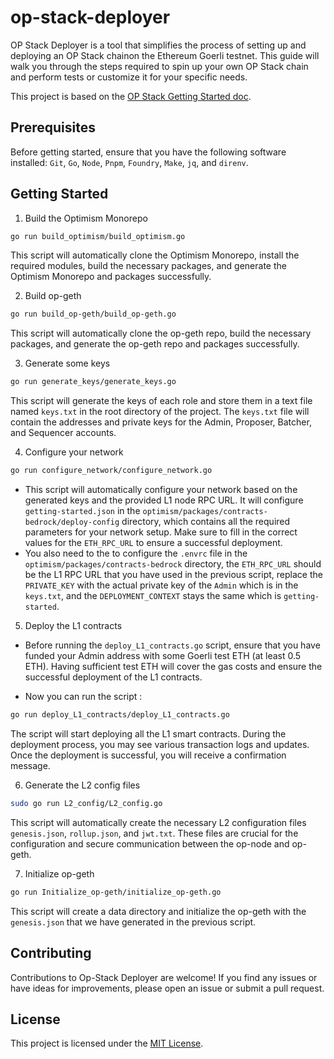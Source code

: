 # op-stack-deployer

OP Stack Deployer is a tool that simplifies the process of setting up and deploying an OP Stack chainon the Ethereum Goerli testnet. This guide will walk you through the steps required to spin up your own OP Stack chain and perform tests or customize it for your specific needs.

This project is based on the [OP Stack Getting Started doc](https://stack.optimism.io/docs/build/getting-started/#).

## Prerequisites

Before getting started, ensure that you have the following software installed: `Git`, `Go`, `Node`, `Pnpm`, `Foundry`, `Make`, `jq`, and `direnv`.

## Getting Started

1. Build the Optimism Monorepo

```bash
go run build_optimism/build_optimism.go
```
This script will automatically clone the Optimism Monorepo, install the required modules, build the necessary packages, and generate the Optimism Monorepo and packages successfully.

2. Build op-geth

```bash
go run build_op-geth/build_op-geth.go
```
This script will automatically clone the op-geth repo, build the necessary packages, and generate the op-geth repo and packages successfully.

3. Generate some keys

```bash
go run generate_keys/generate_keys.go
```
This script will generate the keys of each role and store them in a text file named `keys.txt` in the root directory of the project. The `keys.txt` file will contain the addresses and private keys for the Admin, Proposer, Batcher, and Sequencer accounts.

4. Configure your network

```bash
go run configure_network/configure_network.go
```
- This script will automatically configure your network based on the generated keys and the provided L1 node RPC URL. It will configure `getting-started.json` in the `optimism/packages/contracts-bedrock/deploy-config` directory, which contains all the required parameters for your network setup. Make sure to fill in the correct values for the `ETH_RPC_URL` to ensure a successful deployment.
- You also need to the to configure the `.envrc` file in the `optimism/packages/contracts-bedrock` directory, the `ETH_RPC_URL` should be the L1 RPC URL that you have used in the previous script, replace the `PRIVATE_KEY` with the actual private key of the `Admin` which is in the `keys.txt`, and the `DEPLOYMENT_CONTEXT` stays the same which is `getting-started`.

5. Deploy the L1 contracts
- Before running the `deploy_L1_contracts.go` script, ensure that you have funded your Admin address with some Goerli test ETH (at least 0.5 ETH). Having sufficient test ETH will cover the gas costs and ensure the successful deployment of the L1 contracts.

- Now you can run the script :
```bash
go run deploy_L1_contracts/deploy_L1_contracts.go
```
The script will start deploying all the L1 smart contracts. During the deployment process, you may see various transaction logs and updates. Once the deployment is successful, you will receive a confirmation message.

6. Generate the L2 config files
```bash
sudo go run L2_config/L2_config.go
```
This script will automatically create the necessary L2 configuration files `genesis.json`, `rollup.json`, and `jwt.txt`. These files are crucial for the configuration and secure communication between the op-node and op-geth.

7. Initialize op-geth
```bash
go run Initialize_op-geth/initialize_op-geth.go
```
This script will create a data directory and initialize the op-geth with the `genesis.json` that we have generated in the previous script.

## Contributing

Contributions to Op-Stack Deployer are welcome! If you find any issues or have ideas for improvements, please open an issue or submit a pull request.

## License

This project is licensed under the [MIT License](https://opensource.org/license/mit/).

